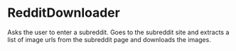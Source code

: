 # RedditDownloader
Asks the user to enter a subreddit. Goes to the subreddit site and extracts a list of image urls from the subreddit page and downloads the images.
